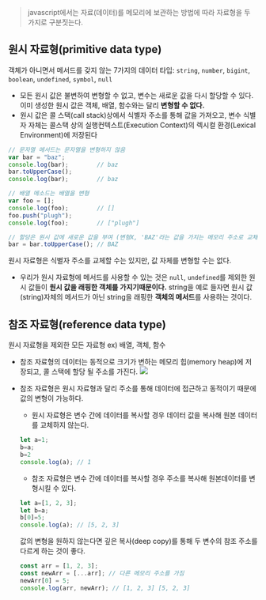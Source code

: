 > javascript에서는 자료(데이터)를 메모리에 보관하는 방법에 따라 자료형을 두 가지로 구분짓는다.

## 원시 자료형(primitive data type)
객체가 아니면서 메서드를 갖지 않는 7가지의 데이터 타입: `string`, `number`, `bigint`, `boolean`, `undefined`, `symbol`, `null`
* 모든 원시 값은 불변하여 변형할 수 없고, 변수는 새로운 값을 다시 할당할 수 있다. 이미 생성한 원시 값은 객체, 배열, 함수와는 달리 **변형할 수 없다.**
* 원시 값은 콜 스택(call stack)상에서 식별자 주소를 통해 값을 가져오고, 변수 식별자 자체는 콜스택 상의 실행컨텍스트(Execution Context)의 렉시컬 환경(Lexical Environment)에 저장된다
 ```javascript
 // 문자열 메서드는 문자열을 변형하지 않음
 var bar = "baz";
 console.log(bar);        // baz
 bar.toUpperCase();
 console.log(bar);        // baz

 // 배열 메소드는 배열을 변형
 var foo = [];
 console.log(foo);        // []
 foo.push("plugh");
 console.log(foo);        // ["plugh"]

 // 할당은 원시 값에 새로운 값을 부여 (변형X, 'BAZ'라는 값을 가지는 메모리 주소로 교체)
 bar = bar.toUpperCase(); // BAZ
 ```
 원시 자료형은 식별자 주소를 교체할 수는 있지만, 값 자체를 변형할 수는 없다.
 
 * 우리가 원시 자료형에 메서드를 사용할 수 있는 것은 `null`, `undefined`를 제외한 원시 값들이 **원시 값을 래핑한 객체를 가지기때문이다.** string을 예로 들자면 원시 값(string)자체의 메서드가 아닌 string을 래핑한 **객체의 메서드**를 사용하는 것이다.
 
## 참조 자료형(reference data type)
 원시 자료형을 제외한 모든 자료형 ex) 배열, 객체, 함수
 *  참조 자료형의 데이터는 동적으로 크기가 변하는 메모리 힙(memory heap)에 저장되고, 콜 스택에 할당 될 주소를 가진다. 
 ![](https://velog.velcdn.com/images/cksgml1914/post/8a62ca2e-381f-4716-a494-d799700c7e6a/image.png)


 * 참조 자료형은 원시 자료형과 달리 주소를 통해 데이터에 접근하고 동적이기 때문에 값의 변형이 가능하다.
 
   * 원시 자료형은 변수 간에 데이터를 복사할 경우 데이터 값을 복사해 원본 데이터를 교체하지 않는다.
    ```javascript
    let a=1;
    b=a;
    b=2
    console.log(a); // 1
    ```
   * 참조 자료형은 변수 간에 데이터를 복사할 경우 주소를 복사해 원본데이터를 변형시킬 수 있다.
    ```javascript
    let a=[1, 2, 3];
    let b=a;
    b[0]=5;
    console.log(a); // [5, 2, 3]
    ```
    값의 변형을 원하지 않는다면 깊은 복사(deep copy)를 통해 두 변수의 참조 주소를 다르게 하는 것이 좋다.
    ```javascript
    const arr = [1, 2, 3];
    const newArr = [...arr]; // 다른 메모리 주소를 가짐
    newArr[0] = 5;
    console.log(arr, newArr); // [1, 2, 3] [5, 2, 3]
    ```